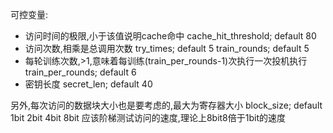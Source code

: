 可控变量:
+ 访问时间的极限,小于该值说明cache命中 
cache_hit_threshold;    default 80
+ 访问次数,相乘是总调用次数
try_times;              default 5
train_rounds;           default 5
+ 每轮训练次数,>1,意味着每训练(train_per_rounds-1)次执行一次投机执行
train_per_rounds;       default 6
+ 密钥长度
secret_len;         default 40

另外,每次访问的数据块大小也是要考虑的,最大为寄存器大小
block_size;             default 1bit 2bit 4bit 8bit
应该阶梯测试访问的速度,理论上8bit8倍于1bit的速度